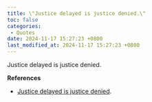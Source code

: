```yaml
---
title: \"Justice delayed is justice denied.\"
toc: false
categories:
 - Quotes
date: 2024-11-17 15:27:23 +0800
last_modified_at: 2024-11-17 15:27:23 +0800
---
```


<div class="quote--center" markdown="1">


Justice delayed is justice denied.

</div>

**References**

- [Justice delayed is justice denied](https://en.wikipedia.org/wiki/Justice_delayed_is_justice_denied).